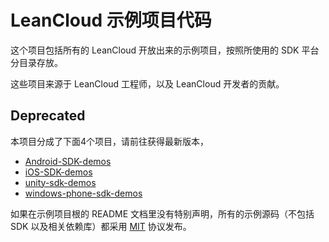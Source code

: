 # LeanCloud 示例项目代码

这个项目包括所有的 LeanCloud 开放出来的示例项目，按照所使用的 SDK 平台分目录存放。

这些项目来源于 LeanCloud 工程师，以及 LeanCloud 开发者的贡献。

## Deprecated
本项目分成了下面4个项目，请前往获得最新版本，

* [Android-SDK-demos](https://github.com/leancloud/Android-SDK-demos)
* [iOS-SDK-demos](https://github.com/leancloud/iOS-SDK-demos)
* [unity-sdk-demos](https://github.com/leancloud/unity-sdk-demos)
* [windows-phone-sdk-demos](https://github.com/leancloud/windows-phone-sdk-demos)

如果在示例项目根的 README  文档里没有特别声明，所有的示例源码（不包括 SDK 以及相关依赖库）都采用 [MIT](http://opensource.org/licenses/MIT) 协议发布。
